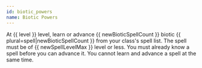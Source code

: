 ```yaml
---
id: biotic_powers
name: Biotic Powers
---
```

At {{ level }} level, learn or advance {{ newBioticSpellCount }} biotic {{ plural=spell|newBioticSpellCount }} from your class's spell list.
The spell must be of {{ newSpellLevelMax }} level or less. You must already know a spell before you can advance it.
You cannot learn and advance a spell at the same time.